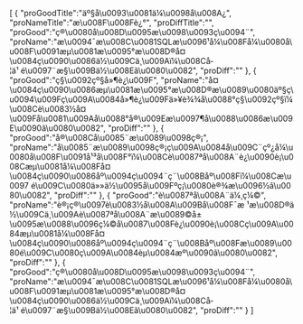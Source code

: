 [
	{
		"proGoodTitle":"äº§å\u0093\u0081ä¼\u0098å\u008A¿",
		"proNameTitle":"æ\u008F\u008Fè¿°",
		"proDiffTitle":"",
		"proGood":"ç®\u0080å\u008D\u0095æ\u0098\u0093ç\u0094¨",
		"proName":"æ\u0094¯æ\u008C\u0081SQLæ\u0096¹å¼\u008Få¼\u0080å\u008F\u0091æµ\u0081æ\u0095°æ\u008D®å¤\u0084ç\u0090\u0086ä½\u009Cä¸\u009Aï¼\u008Cå­¦ä¹ é\u0097¨æ§\u009Bä½\u008Eã\u0080\u0082",
		"proDiff":""
	},
	{
		"proGood":"ç§\u0092çº§å»¶è¿\u009F",
		"proName":"å¤\u0084ç\u0090\u0086æµ\u0081æ\u0095°æ\u008D®æ\u0089\u0080äº§ç\u0094\u009Fç\u009A\u0084å»¶è¿\u009Fä»¥è¾¾å\u0088°ç§\u0092çº§ï¼\u008Cè\u0083½å¤\u009Få\u0081\u009Aå\u0088°å®\u009Eæ\u0097¶å\u0088\u0086æ\u009E\u0090ã\u0080\u0082",
		"proDiff":""
	},
	{
		"proGood":"å®\u008Cå\u0085¨æ\u0089\u0098ç®¡",
		"proName":"å\u0085¨æ\u0089\u0098ç®¡ç\u009A\u0084å\u009C¨çº¿å¼\u0080å\u008F\u0091å¹³å\u008F°ï¼\u008Cè\u0087ªå\u008A¨è¿\u0090è¡\u008Cæµ\u0081å¼\u008Få¤\u0084ç\u0090\u0086åº\u0094ç\u0094¨ç¨\u008Båº\u008Fï¼\u008Cæ\u0097 é\u009C\u0080ä»»ä½\u0095å\u009Fºç¡\u0080è®¾æ\u0096½ã\u0080\u0082",
		"proDiff":""
	},
	{
		"proGood":"è\u0087ªå\u008A¨ä¼¸ç¼©",
		"proName":"è®¡ç®\u0097è\u0083½å\u008A\u009Bå\u008F¯æ ¹æ\u008D®ä½\u009Cä¸\u009Aè\u0087ªå\u008A¨æ\u0089©å±\u0095æ\u0088\u0096ç¼©å\u0087\u008Fè¿\u0090è¡\u008Cç\u009A\u0084æµ\u0081å¼\u008Få¤\u0084ç\u0090\u0086åº\u0094ç\u0094¨ç¨\u008Båº\u008Fæ\u0089\u0080é\u009C\u0080ç\u009A\u0084èµ\u0084æº\u0090ã\u0080\u0082",
		"proDiff":""
	},
	{
		"proGood":"ç®\u0080å\u008D\u0095æ\u0098\u0093ç\u0094¨",
		"proName":"æ\u0094¯æ\u008C\u0081SQLæ\u0096¹å¼\u008Få¼\u0080å\u008F\u0091æµ\u0081æ\u0095°æ\u008D®å¤\u0084ç\u0090\u0086ä½\u009Cä¸\u009Aï¼\u008Cå­¦ä¹ é\u0097¨æ§\u009Bä½\u008Eã\u0080\u0082",
		"proDiff":""
	}
]